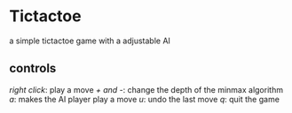 # Tictactoe
a simple tictactoe game with a adjustable AI

## controls
*right click*: play a move
*+ and -*: change the depth of the minmax algorithm
*a*: makes the AI player play a move
*u*: undo the last move
*q*: quit the game
